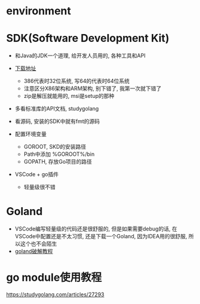 environment
===

# SDK(Software Development Kit)
- 和Java的JDK一个道理, 给开发人员用的, 各种工具和API
- [下载地址](https://studygolang.com/dl)
    - 386代表时32位系统, 写64的代表时64位系统
    - 注意区分X86架构和ARM架构, 别下错了, 我第一次就下错了
    - zip是解压就能用的, msi是setup的那种
- 多看标准库的API文档, studygolang
- 看源码, 安装的SDK中就有fmt的源码

- 配置环境变量
    - GOROOT, SKD的安装路径
    - Path中添加 %GOROOT%/bin
    - GOPATH, 存放Go项目的路径

- VSCode + go插件
    - 轻量级很不错

# Goland
- VSCode编写轻量级的代码还是很舒服的, 但是如果需要debug的话, 在VSCode中配置还是不太习惯, 还是下载一个Goland, 因为IDEA用的很舒服, 所以这个也不会陌生
- [goland破解教程](https://www.136.la/nginx/show-119364.html)


# go module使用教程
https://studygolang.com/articles/27293
